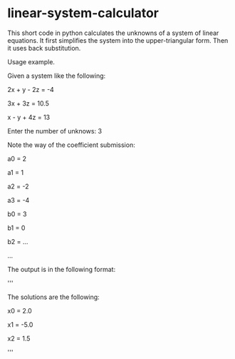 # linear-system-calculator
This short code in python calculates the unknowns of a system of linear equations. It first simplifies the system into the upper-triangular form. Then it uses back substitution. 


Usage example.


Given a system like the following:

2x + y - 2z = -4

3x + 3z = 10.5

x - y + 4z = 13

Enter the number of unknows: 3

Note the way of the coefficient submission:

a0 = 2

a1 = 1

a2 = -2

a3 = -4

b0 = 3

b1 = 0

b2 = ...

...

The output is in the following format:

'''

The solutions are the following: 

x0 = 2.0

x1 = -5.0

x2 = 1.5

'''
